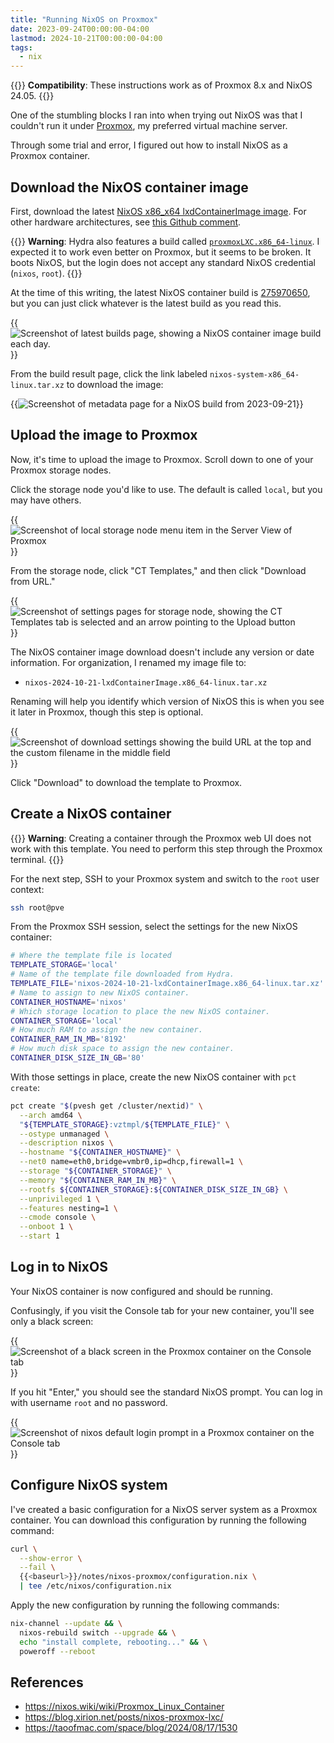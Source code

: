 ```yaml
---
title: "Running NixOS on Proxmox"
date: 2023-09-24T00:00:00-04:00
lastmod: 2024-10-21T00:00:00-04:00
tags:
  - nix
---
```


{{<notice type="info">}}
**Compatibility**: These instructions work as of Proxmox 8.x and NixOS 24.05.
{{</notice>}}

One of the stumbling blocks I ran into when trying out NixOS was that I couldn't run it under [Proxmox](https://www.proxmox.com/en/), my preferred virtual machine server.

Through some trial and error, I figured out how to install NixOS as a Proxmox container.

## Download the NixOS container image

First, download the latest [NixOS x86_x64 lxdContainerImage image](https://hydra.nixos.org/job/nixos/release-24.05/nixos.lxdContainerImage.x86_64-linux). For other hardware architectures, see [this Github comment](https://github.com/NixOS/nixpkgs/issues/43781#issuecomment-1707132209).

{{<notice type="warning">}}
**Warning**: Hydra also features a build called [`proxmoxLXC.x86_64-linux`](https://hydra.nixos.org/job/nixos/release-24.05/nixos.proxmoxLXC.x86_64-linux). I expected it to work even better on Proxmox, but it seems to be broken. It boots NixOS, but the login does not accept any standard NixOS credential (`nixos`, `root`).
{{</notice>}}

At the time of this writing, the latest NixOS container build is [275970650](https://hydra.nixos.org/build/275970650), but you can just click whatever is the latest build as you read this.

{{<img src="download-build.webp" alt="Screenshot of latest builds page, showing a NixOS container image build each day." has-border="true" max-width="724px">}}

From the build result page, click the link labeled `nixos-system-x86_64-linux.tar.xz` to download the image:

{{<img src="build-result.webp" alt="Screenshot of metadata page for a NixOS build from 2023-09-21" has-border="true" max-width="700px">}}

## Upload the image to Proxmox

Now, it's time to upload the image to Proxmox. Scroll down to one of your Proxmox storage nodes.

Click the storage node you'd like to use. The default is called `local`, but you may have others.

{{<img src="click-local.webp" alt="Screenshot of local storage node menu item in the Server View of Proxmox" has-border="true">}}

From the storage node, click "CT Templates," and then click "Download from URL."

{{<img src="ct-templates.webp" alt="Screenshot of settings pages for storage node, showing the CT Templates tab is selected and an arrow pointing to the Upload button" has-border="true">}}

The NixOS container image download doesn't include any version or date information. For organization, I renamed my image file to:

- `nixos-2024-10-21-lxdContainerImage.x86_64-linux.tar.xz`

Renaming will help you identify which version of NixOS this is when you see it later in Proxmox, though this step is optional.

{{<img src="download-from-url.webp" alt="Screenshot of download settings showing the build URL at the top and the custom filename in the middle field" has-border="true">}}

Click "Download" to download the template to Proxmox.

## Create a NixOS container

{{<notice type="warning">}}
**Warning**: Creating a container through the Proxmox web UI does not work with this template. You need to perform this step through the Proxmox terminal.
{{</notice>}}

For the next step, SSH to your Proxmox system and switch to the `root` user context:

```bash
ssh root@pve
```

From the Proxmox SSH session, select the settings for the new NixOS container:

```bash
# Where the template file is located
TEMPLATE_STORAGE='local'
# Name of the template file downloaded from Hydra.
TEMPLATE_FILE='nixos-2024-10-21-lxdContainerImage.x86_64-linux.tar.xz'
# Name to assign to new NixOS container.
CONTAINER_HOSTNAME='nixos'
# Which storage location to place the new NixOS container.
CONTAINER_STORAGE='local'
# How much RAM to assign the new container.
CONTAINER_RAM_IN_MB='8192'
# How much disk space to assign the new container.
CONTAINER_DISK_SIZE_IN_GB='80'
```

With those settings in place, create the new NixOS container with `pct create`:

```bash
pct create "$(pvesh get /cluster/nextid)" \
  --arch amd64 \
  "${TEMPLATE_STORAGE}:vztmpl/${TEMPLATE_FILE}" \
  --ostype unmanaged \
  --description nixos \
  --hostname "${CONTAINER_HOSTNAME}" \
  --net0 name=eth0,bridge=vmbr0,ip=dhcp,firewall=1 \
  --storage "${CONTAINER_STORAGE}" \
  --memory "${CONTAINER_RAM_IN_MB}" \
  --rootfs ${CONTAINER_STORAGE}:${CONTAINER_DISK_SIZE_IN_GB} \
  --unprivileged 1 \
  --features nesting=1 \
  --cmode console \
  --onboot 1 \
  --start 1
```

## Log in to NixOS

Your NixOS container is now configured and should be running.

Confusingly, if you visit the Console tab for your new container, you'll see only a black screen:

{{<img src="black-screen.webp" alt="Screenshot of a black screen in the Proxmox container on the Console tab" has-border="true">}}

If you hit "Enter," you should see the standard NixOS prompt. You can log in with username `root` and no password.

{{<img src="nixos-prompt.webp" alt="Screenshot of nixos default login prompt in a Proxmox container on the Console tab" has-border="true">}}

## Configure NixOS system

I've created a basic configuration for a NixOS server system as a Proxmox container. You can download this configuration by running the following command:

```bash
curl \
  --show-error \
  --fail \
  {{<baseurl>}}/notes/nixos-proxmox/configuration.nix \
  | tee /etc/nixos/configuration.nix
```

Apply the new configuration by running the following commands:

```bash
nix-channel --update && \
  nixos-rebuild switch --upgrade && \
  echo "install complete, rebooting..." && \
  poweroff --reboot
```

## References

- <https://nixos.wiki/wiki/Proxmox_Linux_Container>
- <https://blog.xirion.net/posts/nixos-proxmox-lxc/>
- <https://taoofmac.com/space/blog/2024/08/17/1530>
